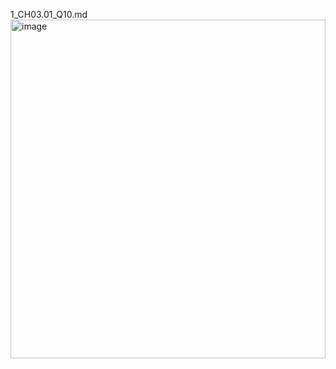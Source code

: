 1_CH03.01_Q10.md
<img width="504" height="542" alt="image" src="https://github.com/user-attachments/assets/eaa5f375-ce12-49ce-b857-55e1bd41ccfd" />
